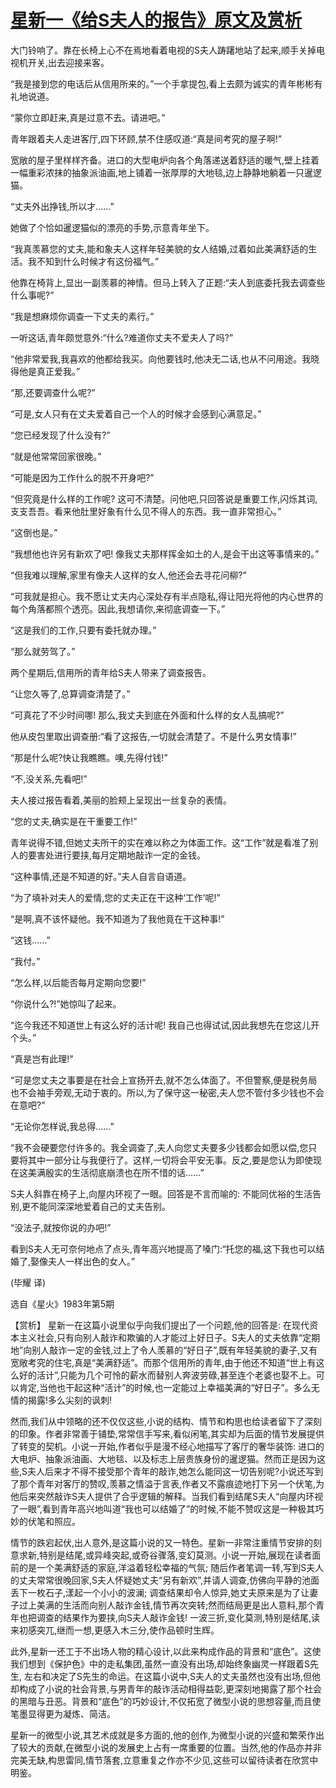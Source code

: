 # [星新一《给S夫人的报告》原文及赏析](https://www.vrrw.net/wx/15415.html)

大门铃响了。靠在长椅上心不在焉地看着电视的S夫人踌躇地站了起来,顺手关掉电视机开关,出去迎接来客。

“我是接到您的电话后从信用所来的。”一个手拿提包,看上去颇为诚实的青年彬彬有礼地说道。

“蒙你立即赶来,真是过意不去。请进吧。”

青年跟着夫人走进客厅,四下环顾,禁不住感叹道:“真是间考究的屋子啊!”

宽敞的屋子里样样齐备。进口的大型电炉向各个角落递送着舒适的暖气,壁上挂着一幅重彩浓抹的抽象派油画,地上铺着一张厚厚的大地毯,边上静静地躺着一只暹逻猫。

“丈夫外出挣钱,所以才……”

她做了个恰如暹逻猫似的漂亮的手势,示意青年坐下。

“我真羡慕您的丈夫,能和象夫人这样年轻美貌的女人结婚,过着如此美满舒适的生活。我不知到什么时候才有这份福气。”

他靠在椅背上,显出一副羡慕的神情。但马上转入了正题:“夫人到底委托我去调查些什么事呢?”

“我是想麻烦你调查一下丈夫的素行。”

一听这话,青年颇觉意外:“什么?难道你丈夫不爱夫人了吗?”

“他非常爱我,我喜欢的他都给我买。向他要钱时,他决无二话,也从不问用途。我晓得他是真正爱我。”

“那,还要调查什么呢?”

“可是,女人只有在丈夫爱着自己一个人的时候才会感到心满意足。”

“您已经发现了什么没有?”

“就是他常常回家很晚。”

“可能是因为工作什么的脱不开身吧?”

“但究竟是什么样的工作呢? 这可不清楚。问他吧,只回答说是重要工作,闪烁其词,支支吾吾。看来他肚里好象有什么见不得人的东西。我一直非常担心。”

“这倒也是。”

“我想他也许另有新欢了吧! 像我丈夫那样挥金如土的人,是会干出这等事情来的。”

“但我难以理解,家里有像夫人这样的女人,他还会去寻花问柳?”

“可我就是担心。我不愿让丈夫内心深处存有半点隐私,得让阳光将他的内心世界的每个角落都照个透亮。因此,我想请你,来彻底调查一下。”

“这是我们的工作,只要有委托就办理。”

“那么就劳驾了。”

两个星期后,信用所的青年给S夫人带来了调查报告。

“让您久等了,总算调查清楚了。”

“可真花了不少时间哪! 那么,我丈夫到底在外面和什么样的女人乱搞呢?”

他从皮包里取出调查册:“看了这报告,一切就会清楚了。不是什么男女情事!”

“那是什么呢?快让我瞧瞧。噢,先得付钱!”

“不,没关系,先看吧!”

夫人接过报告看着,美丽的脸颊上呈现出一丝复杂的表情。

“您的丈夫,确实是在干重要工作!”

青年说得不错,但她丈夫所干的实在难以称之为体面工作。这“工作”就是看准了别人的要害处进行要挟,每月定期地敲诈一定的金钱。

“这种事情,还是不知道的好。”夫人自言自语道。

“为了填补对夫人的爱情,您的丈夫正在干这种‘工作’呢!”

“是啊,真不该怀疑他。我不知道为了我他竟在干这种事!”

“这钱……”

“我付。”

“怎么样,以后能否每月定期向您要!”

“你说什么?!”她惊叫了起来。

“迄今我还不知道世上有这么好的活计呢! 我自己也得试试,因此我想先在您这儿开个头。”

“真是岂有此理!”

“可是您丈夫之事要是在社会上宣扬开去,就不怎么体面了。不但警察,便是税务局也不会袖手旁观,无动于衷的。所以,为了保守这一秘密,夫人您不管付多少钱也不会在意吧?”

“无论你怎样说,我总得……”

“我不会硬要您付许多的。我全调查了,夫人向您丈夫要多少钱都会如愿以偿,您只要将其中一部分让与我便行了。这样,一切将会平安无事。反之,要是您认为即使现在这美满殷实的生活彻底崩溃也在所不惜的话……”

S夫人斜靠在椅子上,向屋内环视了一眼。回答是不言而喻的: 不能同优裕的生活告别,更不能同深深地爱着自己的丈夫告别。

“没法子,就按你说的办吧!”

看到S夫人无可奈何地点了点头,青年高兴地提高了嗓门:“托您的福,这下我也可以结婚了,娶像夫人一样出色的女人。”

(毕耀 译)

选自《星火》1983年第5期



【赏析】 星新一在这篇小说里似乎向我们提出了一个问题,他的回答是: 在现代资本主义社会,只有向别人敲诈和欺骗的人才能过上好日子。S夫人的丈夫依靠“定期地”向别人敲诈一定的金钱,过上了令人羡慕的“好日子”,既有年轻美貌的妻子,又有宽敞考究的住宅,真是“美满舒适”。而那个信用所的青年,由于他还不知道“世上有这么好的活计”,只能为几个可怜的薪水而替别人奔波劳碌,甚至连个老婆也娶不上。可以肯定,当他也干起这种“活计”的时候,也一定能过上幸福美满的“好日子”。多么无情的揭露!多么尖刻的讽刺!

然而,我们从中领略的还不仅仅这些,小说的结构、情节和构思也给读者留下了深刻的印象。作者非常善于铺垫,常常信手写来,看似闲笔,其实却为后面的情节发展提供了转变的契机。小说一开始,作者似乎是漫不经心地描写了客厅的奢华装饰: 进口的大电炉、抽象派油画、大地毯、以及标志上层贵族身份的暹逻猫。然而正是因为这些,S夫人后来才不得不接受那个青年的敲诈,她怎么能同这一切告别呢?小说还写到了那个青年对客厅的赞叹,羡慕之情溢于言表,作者又不露痕迹地打下另一个伏笔,为他后来突然敲诈S夫人提供了合乎逻辑的解释。当我们看到结尾S夫人“向屋内环视了一眼”,看到青年高兴地叫道“我也可以结婚了”的时候,不能不赞叹这是一种极其巧妙的伏笔和照应。

情节的跌宕起伏,出人意外,是这篇小说的又一特色。星新一非常注重情节安排的刻意求新,特别是结尾,或异峰突起,或奇谷骤落,变幻莫测。小说一开始,展现在读者面前的是一个美满舒适的家庭,洋溢着轻松幸福的气氛; 随后作者笔调一转,写到S夫人的丈夫常常很晚回家,S夫人怀疑她丈夫“另有新欢”,并请人调查,仿佛向平静的池面丢下一枚石子,漾起一个小小的波澜; 调查结果却令人惊异,她丈夫原来是为了让妻子过上美满的生活而向别人敲诈金钱,情节再次突转;然而结局更是出人意料,那个青年也把调查的结果作为要挟,向S夫人敲诈金钱! 一波三折,变化莫测,特别是结尾,读来初感突兀,继而一想,更感入木三分,使作品顿时生辉。

此外,星新一还工于不出场人物的精心设计,以此来构成作品的背景和“底色”。这使我们想到《保护色》中的走私集团,虽然一直没有出场,却始终象幽灵一样跟着S先生, 左右和决定了S先生的命运。在这篇小说中,S夫人的丈夫虽然也没有出场,但他却构成了小说的社会背景,与男青年的敲诈活动相得益彰,更深刻地揭露了那个社会的黑暗与丑恶。背景和“底色”的巧妙设计,不仅拓宽了微型小说的思想容量,而且使笔墨显得更为凝炼、简洁。

星新一的微型小说,其艺术成就是多方面的,他的创作,为微型小说的兴盛和繁荣作出了较大的贡献,在微型小说的发展史上占有一席重要的位置。当然,他的作品亦并非完美无缺,构思雷同,情节落套,立意重复之作亦不少见,这些可以留待读者在欣赏中明鉴。

